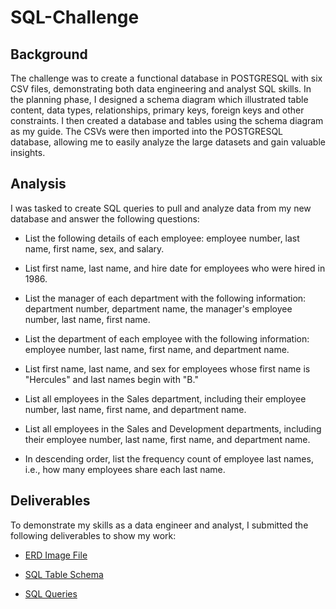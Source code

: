 # SQL-Challenge

## Background

The challenge was to create a functional database in POSTGRESQL with six CSV files, demonstrating both data engineering and analyst SQL skills. In the planning phase, I designed a schema diagram which illustrated table content, data types, relationships, primary keys, foreign keys and other constraints. I then created a database and tables using the schema diagram as my guide. The CSVs were then imported into the POSTGRESQL database, allowing me to easily analyze the large datasets and gain valuable insights.

## Analysis

I was tasked to create SQL queries to pull and analyze data from my new database and answer the following questions:

* List the following details of each employee: employee number, last name, first name, sex, and salary.

* List first name, last name, and hire date for employees who were hired in 1986.

* List the manager of each department with the following information: department number, department name, the manager's employee number, last name, first name.

* List the department of each employee with the following information: employee number, last name, first name, and department name.

* List first name, last name, and sex for employees whose first name is "Hercules" and last names begin with "B."

* List all employees in the Sales department, including their employee number, last name, first name, and department name.

* List all employees in the Sales and Development departments, including their employee number, last name, first name, and department name.

* In descending order, list the frequency count of employee last names, i.e., how many employees share each last name.

## Deliverables

To demonstrate my skills as a data engineer and analyst, I submitted the following deliverables to show my work:

* [ERD Image File](https://github.com/shawna114/sql-challenge/blob/main/EmployeeSQL/ERD.png?raw=true "ERD Image")

* [SQL Table Schema](https://github.com/shawna114/sql-challenge/blob/main/EmployeeSQL/Schema.sql "Table Schema")

* [SQL Queries](https://github.com/shawna114/sql-challenge/blob/main/EmployeeSQL/Queries.sql "SQL Queries")
